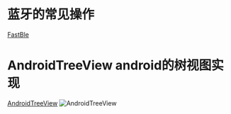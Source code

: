 # 蓝牙的常见操作
[FastBle](https://github.com/Jasonchenlijian/FastBle)

# AndroidTreeView android的树视图实现
[AndroidTreeView](https://github.com/bmelnychuk/AndroidTreeView)
![AndroidTreeView](https://github.com/zengyongsun/DemoTest/tree/master/img/AndroidTreeView.webp)